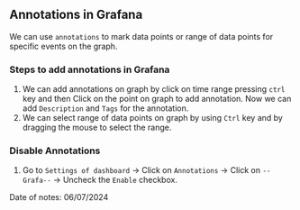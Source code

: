 ## Annotations in Grafana

We can use `annotations` to mark data points or range of data points for specific events on the graph.

### Steps to add annotations in Grafana

1. We can add annotations on graph by click on time range pressing `ctrl` key and then Click on the point on graph to add annotation. Now we can add `Description` and `Tags` for the annotation.
2. We can select range of data points on graph by using `Ctrl` key and by dragging the mouse to select the range.


### Disable Annotations

1. Go to `Settings of dashboard` -> Click on `Annotations` -> Click on `--Grafa--` -> Uncheck the `Enable` checkbox.

Date of notes: 06/07/2024
